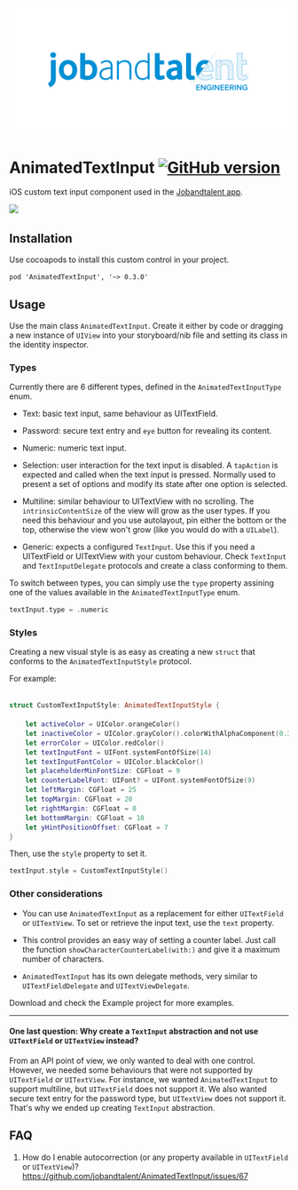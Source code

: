 ![](https://github.com/jobandtalent/AnimatedTextInput/blob/master/Assets/Jobandtalent%20Eng.png)


# AnimatedTextInput [![GitHub version](https://badge.fury.io/gh/jobandtalent%2FAnimatedTextInput.svg)](https://badge.fury.io/gh/jobandtalent%2FAnimatedTextInput)
iOS custom text input component used in the [Jobandtalent app](https://itunes.apple.com/app/id665060895).

![](https://github.com/jobandtalent/AnimatedTextInput/blob/master/Assets/general.gif)

## Installation
Use cocoapods to install this custom control in your project.

```
pod 'AnimatedTextInput', '~> 0.3.0'
```

## Usage

Use the main class `AnimatedTextInput`. Create it either by code or dragging a new instance of `UIView` into your storyboard/nib file and setting its class in the identity inspector.

### Types
Currently there are 6 different types, defined in the `AnimatedTextInputType` enum.

- Text: basic text input, same behaviour as UITextField.

- Password: secure text entry and `eye` button for revealing its content.

- Numeric: numeric text input.

- Selection: user interaction for the text input is disabled. A `tapAction` is expected and called when the text input is pressed. Normally used to present a set of options and modify its state after one option is selected.

- Multiline: similar behaviour to UITextView with no scrolling. The `intrinsicContentSize` of the view will grow as the user types. If you need this behaviour and you use autolayout, pin either the bottom or the top, otherwise the view won't grow (like you would do with a `UILabel`).

- Generic: expects a configured `TextInput`. Use this if you need a UITextField or UITextView with your custom behaviour. Check `TextInput` and `TextInputDelegate` protocols and create a class conforming to them.

To switch between types, you can simply use the `type` property assining one of the values available in the `AnimatedTextInputType` enum.

```swift
textInput.type = .numeric
```

### Styles

Creating a new visual style is as easy as creating a new `struct` that conforms to the `AnimatedTextInputStyle` protocol.

For example:

```swift

struct CustomTextInputStyle: AnimatedTextInputStyle {

    let activeColor = UIColor.orangeColor()
    let inactiveColor = UIColor.grayColor().colorWithAlphaComponent(0.3)
    let errorColor = UIColor.redColor()
    let textInputFont = UIFont.systemFontOfSize(14)
    let textInputFontColor = UIColor.blackColor()
    let placeholderMinFontSize: CGFloat = 9
    let counterLabelFont: UIFont? = UIFont.systemFontOfSize(9)
    let leftMargin: CGFloat = 25
    let topMargin: CGFloat = 20
    let rightMargin: CGFloat = 0
    let bottomMargin: CGFloat = 10
    let yHintPositionOffset: CGFloat = 7
}
```

Then, use the `style` property to set it.

```swift
textInput.style = CustomTextInputStyle()
```

### Other considerations

- You can use `AnimatedTextInput` as a replacement for either `UITextField` or `UITextView`. To set or retrieve the input text, use the `text` property.

- This control provides an easy way of setting a counter label. Just call the function `showCharacterCounterLabel(with:)` and give it a maximum number of characters.

- `AnimatedTextInput` has its own delegate methods, very similar to `UITextFieldDelegate` and `UITextViewDelegate`.

Download and check the Example project for more examples.

---

#### One last question: Why create a `TextInput` abstraction and not use `UITextField` or `UITextView` instead?
From an API point of view, we only wanted to deal with one control. However, we needed some behaviours that were not supported by `UITextField` or `UITextView`. For instance, we wanted `AnimatedTextInput` to support multiline, but `UITextField` does not support it. We also wanted secure text entry for the password type, but `UITextView` does not support it. That's why we ended up creating `TextInput` abstraction.



## FAQ
1. How do I enable autocorrection (or any property available in `UITextField` or `UITextView`)?
https://github.com/jobandtalent/AnimatedTextInput/issues/67
